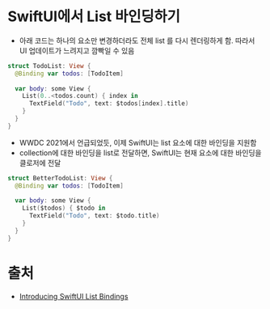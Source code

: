 # SwiftUI에서 List 바인딩하기

- 아래 코드는 하나의 요소만 변경하더라도 전체 list 를 다시 렌더링하게 함. 따라서 UI 업데이트가 느려지고 깜빡일 수 있음

```swift
struct TodoList: View {
  @Binding var todos: [TodoItem]
  
  var body: some View {
    List(0..<todos.count) { index in
      TextField("Todo", text: $todos[index].title)
    }
  }
}
```

- WWDC 2021에서 언급되었듯, 이제 SwiftUI는 list 요소에 대한 바인딩을 지원함
-  collection에 대한 바인딩을 list로 전달하면, SwiftUI는 현재 요소에 대한 바인딩을 클로저에 전달

```swift
struct BetterTodoList: View {
  @Binding var todos: [TodoItem]
  
  var body: some View {
    List($todos) { $todo in
      TextField("Todo", text: $todo.title)
    }
  }
}
```

# 출처

- [Introducing SwiftUI List Bindings](https://betterprogramming.pub/introducing-swiftui-list-bindings-a150410b836b)


